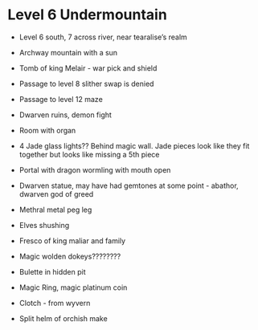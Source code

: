 # Level 6 Undermountain

- Level 6 south, 7 across river, near tearalise’s realm

- Archway mountain with a sun

- Tomb of king Melair - war pick and shield

- Passage to level 8 slither swap is denied

- Passage to level 12 maze

- Dwarven ruins, demon fight

- Room with organ

- 4 Jade glass lights?? Behind magic wall. Jade pieces look like they fit together but looks like missing a 5th piece

- Portal with dragon wormling with mouth open

- Dwarven statue, may have had gemtones at some point - abathor, dwarven god of greed

- Methral metal peg leg

- Elves shushing 

- Fresco of king maliar and family

- Magic wolden dokeys????????

- Bulette in hidden pit

- Magic Ring, magic platinum coin

- Clotch - from wyvern
- Split helm of orchish make

